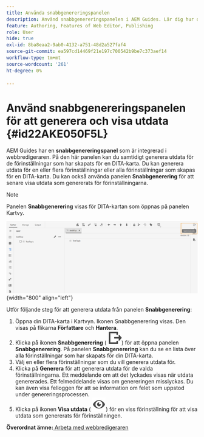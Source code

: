 ```yaml
---
title: Använda snabbgenereringspanelen
description: Använd snabbgenereringspanelen i AEM Guides. Lär dig hur du genererar och visar utdata från snabbgenereringspanelen.
feature: Authoring, Features of Web Editor, Publishing
role: User
hide: true
exl-id: 8ba8eaa2-9ab0-4132-a751-48d2a527faf4
source-git-commit: ea597cd14469f21e197c700542b9be7c373aef14
workflow-type: tm+mt
source-wordcount: '261'
ht-degree: 0%

---
```


# Använd snabbgenereringspanelen för att generera och visa utdata {#id22AKE050F5L}

AEM Guides har en **snabbgenereringspanel** som är integrerad i webbredigeraren. På den här panelen kan du samtidigt generera utdata för de förinställningar som har skapats för en DITA-karta. Du kan generera utdata för en eller flera förinställningar eller alla förinställningar som skapas för en DITA-karta. Du kan också använda panelen **Snabbgenerering** för att senare visa utdata som genererats för förinställningarna.

>[!NOTE]
>
> Panelen **Snabbgenerering** visas för DITA-kartan som öppnas på panelen Kartvy.

![](images/quick-generate-map-view.png){width="800" align="left"}

Utför följande steg för att generera utdata från panelen **Snabbgenerering**:

1. Öppna din DITA-karta i Kartvyn. Ikonen Snabbgenerering visas. Den visas på flikarna **Författare** och **Hantera**.
1. Klicka på ikonen **Snabbgenerering** \( ![](images/quick-generate-icon.svg)\) för att öppna panelen **Snabbgenerering**. På panelen **Snabbgenerering** kan du se en lista över alla förinställningar som har skapats för din DITA-karta.
1. Välj en eller flera förinställningar som du vill generera utdata för.
1. Klicka på **Generera** för att generera utdata för de valda förinställningarna. Ett meddelande om att det lyckades visas när utdata genererades. Ett felmeddelande visas om genereringen misslyckas. Du kan även visa felloggen för att se information om felet som uppstod under genereringsprocessen.
1. Klicka på ikonen **Visa utdata** \( ![](images/view-output-icon.svg)\) för en viss förinställning för att visa utdata som genererats för förinställningen.

**Överordnat ämne:**[ Arbeta med webbredigeraren](web-editor.md)
